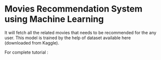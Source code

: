 # Movies Recommendation System using Machine Learning

It will fetch all the related movies that needs to be recommended for the any user. This model is trained by the help of dataset available here (downloaded from Kaggle). 

For complete tutorial : 
